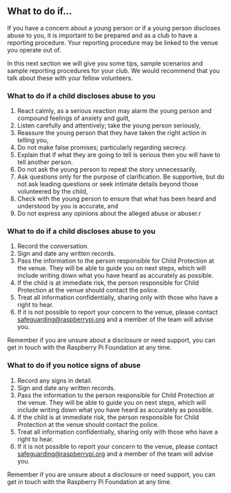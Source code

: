 ## What to do if…

If you have a concern about a young person or if a young person discloses abuse to you, it is important to be prepared and as a club to have a reporting procedure. Your reporting procedure may be linked to the venue you operate out of.

In this next section we will give you some tips, sample scenarios and sample reporting procedures for your club. We would recommend that you talk about these with your fellow volunteers.

### What to do if a child discloses abuse to you

1. React calmly, as a serious reaction may alarm the young person and compound feelings of anxiety and guilt,
1. Listen carefully and attentively; take the young person seriously,
1. Reassure the young person that they have taken the right action in telling you,
1. Do not make false promises; particularly regarding secrecy. 
1. Explain that if what they are going to tell is serious then you will have to tell another person.
1. Do not ask the young person to repeat the story unnecessarily,
1. Ask questions only for the purpose of clarification.  Be supportive, but do not ask leading questions or seek intimate details beyond those volunteered by the child,
1. Check with the young person to ensure that what has been heard and understood by you is accurate, and
1. Do not express any opinions about the alleged abuse or abuser.r

### What to do if a child discloses abuse to you

1. Record the conversation.
1. Sign and date any written records.
1. Pass the information to the person responsible for Child Protection at the venue. They will be able to guide you on next steps, which will include writing down what you have heard as accurately as possible.
1. If the child is at immediate risk, the person responsible for Child Protection at the venue should contact the police. 
1. Treat all information confidentially, sharing only with those who have a right to hear.
1. If it is not possible to report your concern to the venue, please contact safeguarding@raspberrypi.org and a member of the team will advise you.

Remember if you are unsure about a disclosure or need support, you can get in touch with the Raspberry Pi Foundation at any time.

### What to do if you notice signs of abuse

1. Record any signs in detail.
1. Sign and date any written records.
1. Pass the information to the person responsible for Child Protection at the venue. They will be able to guide you on next steps, which will include writing down what you have heard as accurately as possible.
1. If the child is at immediate risk, the person responsible for Child Protection at the venue should contact the police. 
1. Treat all information confidentially, sharing only with those who have a right to hear.
1. If it is not possible to report your concern to the venue, please contact [safeguarding@raspberrypi.org](mailto:safeguarding@raspberrypi.org) and a member of the team will advise you.

Remember if you are unsure about a disclosure or need support, you can get in touch with the Raspberry Pi Foundation at any time.
